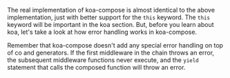 <br><br>

The real implementation of koa-compose is almost identical to the above
implementation, just with better support for the `this` keyword. The `this`
keyword will be important in the koa section. But, before you learn about koa,
let's take a look at how error handling works in koa-compose.

Remember that koa-compose doesn't add any special error handling on top of
co and generators. If the first middleware in the chain throws an error,
the subsequent middleware functions never execute, and the `yield` statement
that calls the composed function will throw an error.
